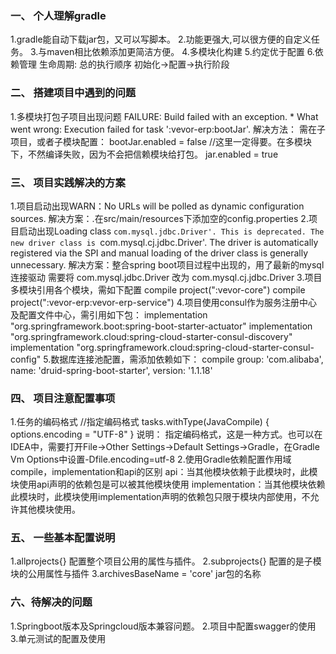 ### 一、 个人理解gradle
1.gradle能自动下载jar包，又可以写脚本。
2.功能更强大,可以很方便的自定义任务。
3.与maven相比依赖添加更简洁方便。
4.多模块化构建
5.约定优于配置
6.依赖管理
生命周期:
总的执行顺序 初始化->配置->执行阶段
### 二、 搭建项目中遇到的问题
1.多模块打包子项目出现问题
     FAILURE: Build failed with an exception.
     * What went wrong:
     Execution failed for task ':vevor-erp:bootJar'.
     解决方法：
需在子项目，或者子模块配置：
bootJar.enabled = false
//这里一定得要。在多模块下，不然编译失败，因为不会把信赖模块给打包。
jar.enabled = true

### 三、 项目实践解决的方案
1.项目启动出现WARN：No URLs will be polled as dynamic configuration sources.
解决方案：.在src/main/resources下添加空的config.properties
2.项目启动出现Loading class `com.mysql.jdbc.Driver'. This is deprecated. The new driver class is `com.mysql.cj.jdbc.Driver'. The driver is automatically registered via the SPI and manual loading of the driver class is generally unnecessary.
解决方案：整合spring boot项目过程中出现的，用了最新的mysql 连接驱动
需要将 com.mysql.jdbc.Driver  改为  com.mysql.cj.jdbc.Driver
3.项目多模块引用各个模块，需如下配置
  compile project(":vevor-core")
  compile project(":vevor-erp:vevor-erp-service")
4.项目使用consul作为服务注册中心及配置文件中心，需引用如下包：
 implementation "org.springframework.boot:spring-boot-starter-actuator"
 implementation "org.springframework.cloud:spring-cloud-starter-consul-discovery"
 implementation "org.springframework.cloud:spring-cloud-starter-consul-config"
5.数据库连接池配置，需添加依赖如下：
 compile group: 'com.alibaba', name: 'druid-spring-boot-starter', version: '1.1.18'

### 四、 项目注意配置事项
1.任务的编码格式
    //指定编码格式
    tasks.withType(JavaCompile) {
        options.encoding = "UTF-8"
}
说明：
指定编码格式，这是一种方式。也可以在IDEA中，需要打开File->Other Settings->Default Settings->Gradle，在Gradle Vm Options中设置-Dfile.encoding=utf-8
2.使用Gradle依赖配置作用域compile，implementation和api的区别
api：当其他模块依赖于此模块时，此模块使用api声明的依赖包是可以被其他模块使用
implementation：当其他模块依赖此模块时，此模块使用implementation声明的依赖包只限于模块内部使用，不允许其他模块使用。
### 五、 一些基本配置说明
1.allprojects{} 配置整个项目公用的属性与插件。
2.subprojects{} 配置的是子模块的公用属性与插件
3.archivesBaseName = 'core'  jar包的名称

### 六、待解决的问题
1.Springboot版本及Springcloud版本兼容问题。
2.项目中配置swagger的使用
3.单元测试的配置及使用